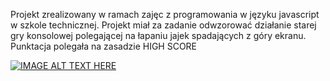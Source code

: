 Projekt zrealizowany w ramach zajęc z programowania w języku javascript w szkole technicznej. 
Projekt miał za zadanie odwzorować działanie starej gry konsolowej polegającej na łapaniu jajek spadających z góry ekranu.
Punktacja polegała na zasadzie HIGH SCORE

[![IMAGE ALT TEXT HERE](https://img.youtube.com/vi/0iXV1UWjSrs/0.jpg)](https://www.youtube.com/watch?v=0iXV1UWjSrs)
